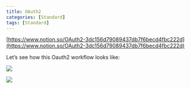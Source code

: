 ```yaml
---
title: OAuth2
categories: [Standard]
tags: [Standard]
---
```


[https://www.notion.so/OAuth2-3dc156d79089437db7f6becd4fbc222d](https://www.notion.so/OAuth2-3dc156d79089437db7f6becd4fbc222d)


Let’s see how this Oauth2 workflow looks like:


![](https://prod-files-secure.s3.us-west-2.amazonaws.com/9960fb2a-b75e-4bea-a8f9-b00925db1215/3bce41e0-99e8-4ebd-9701-e2bc9cbb79a2/Untitled.png?X-Amz-Algorithm=AWS4-HMAC-SHA256&X-Amz-Content-Sha256=UNSIGNED-PAYLOAD&X-Amz-Credential=ASIAZI2LB466ZAMEQA63%2F20250824%2Fus-west-2%2Fs3%2Faws4_request&X-Amz-Date=20250824T202349Z&X-Amz-Expires=3600&X-Amz-Security-Token=IQoJb3JpZ2luX2VjEPT%2F%2F%2F%2F%2F%2F%2F%2F%2F%2FwEaCXVzLXdlc3QtMiJIMEYCIQDWNwhBhfqtM5EBOHNW8je9%2F7zY5oqfR2UhzDuZ7HKx1QIhAJl%2BfzpsqqS6DhTOVSveR9z2MRWH1PSvO171MOr%2Bi7hxKv8DCEwQABoMNjM3NDIzMTgzODA1Igx8OA19vLO0RIQamTwq3ANvGCubOCzyc8iGB3Ys70guZL4cSVWyFWpQYmqHO%2BdclGjRUTvjVBPQgubVZXHSM3KZL7j9Xz6OyuM2q%2B6gfDxUQLfwwgMEUezKjKz9ZZh8TtDajYgOWg%2BUUjQumdGoslDLBSpGAGUI7Gt%2FVmcfSOcyyGOSIkLqPRnuF6%2FLr0zsukK88qN7X8RiOayKbau55aqmCyLMMpfTlmfpsr%2FLAH0TjdSFkw4IFBk4Nhqz6dvdtCgmiY%2FQzyblTp%2FnbuSxPuisdm7kmv40IJ7nV5NBYeZYStO9tc1YQ9z7nEx3YqPOI9%2FIeDOEot0bVYtW8x6%2Ff8ZocP91BHWMbfwZiL9M6M1vtdBfeH1nvq4ImJeKQYVZO0Oem17cS4HCluCv7dJ0vGhIEZnWtr45VuRj9AvxaF82KKPMuCnQYV%2FDQg7iHmkOQkEO8dQU4H1N9EFzpevJy%2FSjXNAa%2FtnbapFAuFMCD4SUC2lbgm%2FnAag4cLxkZyrLs8o%2FbmrsIa3Qivgbcn4BYuZFF09HQDhSK%2BQU712B%2F9pFTwcDOApVfqpAw9%2BSNm6yhH%2BWnjZJd1VVNXcECfMV1oWK09HAMoHT1h%2FT%2BbQeFXLyjSlU5WfJetWvhw8DCkl1vx7o1hhnUYpVjAdjwDDzzq3FBjqkAYM93CLYH26d91JJB9HJc7cKjKi93VNP5wokdna1sBPc35hH%2BBBd%2F1DpR7rxm2%2Fh0jtdijeJdFO3hrnP11yVIYe9v6gOta9RmG4Dpn5tG4B5RjPyTCz82FTa1eBVikDpb%2Fp%2BdmU5ASmkECnBed5cM0n5C2L1vFoz42zvm3SSeT5uxlKsWBIjn4KlmUCxNUGhKDJbsehuUjOTKvTjdqpc8U257v35&X-Amz-Signature=bb84e28efc0f4df47d0aaf48ee3d4ffc2acb9f1f948a87c8b103dd7475a15a5e&X-Amz-SignedHeaders=host&x-amz-checksum-mode=ENABLED&x-id=GetObject)


![](https://prod-files-secure.s3.us-west-2.amazonaws.com/9960fb2a-b75e-4bea-a8f9-b00925db1215/27d32b66-de43-41de-80f7-7edb81d1190f/Untitled.png?X-Amz-Algorithm=AWS4-HMAC-SHA256&X-Amz-Content-Sha256=UNSIGNED-PAYLOAD&X-Amz-Credential=ASIAZI2LB466ZAMEQA63%2F20250824%2Fus-west-2%2Fs3%2Faws4_request&X-Amz-Date=20250824T202349Z&X-Amz-Expires=3600&X-Amz-Security-Token=IQoJb3JpZ2luX2VjEPT%2F%2F%2F%2F%2F%2F%2F%2F%2F%2FwEaCXVzLXdlc3QtMiJIMEYCIQDWNwhBhfqtM5EBOHNW8je9%2F7zY5oqfR2UhzDuZ7HKx1QIhAJl%2BfzpsqqS6DhTOVSveR9z2MRWH1PSvO171MOr%2Bi7hxKv8DCEwQABoMNjM3NDIzMTgzODA1Igx8OA19vLO0RIQamTwq3ANvGCubOCzyc8iGB3Ys70guZL4cSVWyFWpQYmqHO%2BdclGjRUTvjVBPQgubVZXHSM3KZL7j9Xz6OyuM2q%2B6gfDxUQLfwwgMEUezKjKz9ZZh8TtDajYgOWg%2BUUjQumdGoslDLBSpGAGUI7Gt%2FVmcfSOcyyGOSIkLqPRnuF6%2FLr0zsukK88qN7X8RiOayKbau55aqmCyLMMpfTlmfpsr%2FLAH0TjdSFkw4IFBk4Nhqz6dvdtCgmiY%2FQzyblTp%2FnbuSxPuisdm7kmv40IJ7nV5NBYeZYStO9tc1YQ9z7nEx3YqPOI9%2FIeDOEot0bVYtW8x6%2Ff8ZocP91BHWMbfwZiL9M6M1vtdBfeH1nvq4ImJeKQYVZO0Oem17cS4HCluCv7dJ0vGhIEZnWtr45VuRj9AvxaF82KKPMuCnQYV%2FDQg7iHmkOQkEO8dQU4H1N9EFzpevJy%2FSjXNAa%2FtnbapFAuFMCD4SUC2lbgm%2FnAag4cLxkZyrLs8o%2FbmrsIa3Qivgbcn4BYuZFF09HQDhSK%2BQU712B%2F9pFTwcDOApVfqpAw9%2BSNm6yhH%2BWnjZJd1VVNXcECfMV1oWK09HAMoHT1h%2FT%2BbQeFXLyjSlU5WfJetWvhw8DCkl1vx7o1hhnUYpVjAdjwDDzzq3FBjqkAYM93CLYH26d91JJB9HJc7cKjKi93VNP5wokdna1sBPc35hH%2BBBd%2F1DpR7rxm2%2Fh0jtdijeJdFO3hrnP11yVIYe9v6gOta9RmG4Dpn5tG4B5RjPyTCz82FTa1eBVikDpb%2Fp%2BdmU5ASmkECnBed5cM0n5C2L1vFoz42zvm3SSeT5uxlKsWBIjn4KlmUCxNUGhKDJbsehuUjOTKvTjdqpc8U257v35&X-Amz-Signature=0311b0cf643e657b565d1a9038cadce3130a9761638f89c0750caa7607d91640&X-Amz-SignedHeaders=host&x-amz-checksum-mode=ENABLED&x-id=GetObject)

